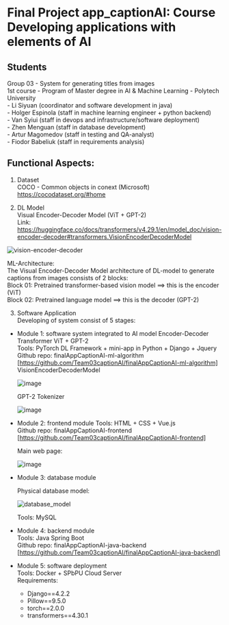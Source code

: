 # Final Project app_captionAI: Course Developing applications with elements of AI  

## Students
Group 03 - System for generating titles from images  
1st course - Program of Master degree in AI & Machine Learning - Polytech University    
     - Li Siyuan  (coordinator and software development in java)  
     - Holger Espinola  (staff in machine learning engineer + python backend)  
     - Van Syiui  (staff in devops and infrastructure/software deployment)       
     - Zhen Menguan  (staff in database development)  
     - Artur Magomedov  (staff in testing and QA-analyst)  
     - Fiodor Babeliuk  (staff in requirements analysis)  
     
## Functional Aspects:  

1) Dataset  
COCO - Common objects in conext (Microsoft)  
https://cocodataset.org/#home  

2) DL Model  
Visual Encoder-Decoder Model (ViT + GPT-2)  
Link: https://huggingface.co/docs/transformers/v4.29.1/en/model_doc/vision-encoder-decoder#transformers.VisionEncoderDecoderModel  

![vision-encoder-decoder](https://github.com/HoltechHard/app_captionAI/assets/35493202/73fe6cc2-2741-4b20-838d-ec5e05821338)

ML-Architecture:  
The Visual Encoder-Decoder Model architecture of DL-model to generate captions from images consists of 2 blocks:  
Block 01: Pretrained transformer-based vision model ==> this is the encoder (ViT)  
Block 02: Pretrained language model ==> this is the decoder (GPT-2)  

3) Software Application  
Developing of system consist of 5 stages:  
- Module 1: software system integrated to AI model Encoder-Decoder Transformer ViT + GPT-2  
  Tools: PyTorch DL Framework + mini-app in Python + Django + Jquery  
  Github repo: finalAppCaptionAI-ml-algorithm [https://github.com/Team03captionAI/finalAppCaptionAI-ml-algorithm]  
  VisionEncoderDecoderModel  
    
  ![image](https://github.com/Team03captionAI/Presentation/assets/35493202/553141d4-c7d8-40c9-8e6a-172b8d6cea7e)  
    
  GPT-2 Tokenizer    
    
  ![image](https://github.com/Team03captionAI/Presentation/assets/35493202/d73b7930-96e8-4503-b3f0-546bed5278f3)  

- Module 2: frontend module
  Tools: HTML + CSS + Vue.js  
  Github repo: finalAppCaptionAI-frontend [https://github.com/Team03captionAI/finalAppCaptionAI-frontend]   
  
  Main web page:  
    
  ![image](https://github.com/Team03captionAI/Presentation/assets/35493202/c08b2281-88c7-4d9b-818a-ebf6b82a2e6d)  
  
- Module 3: database module
   
  Physical database model:  
    
  ![database_model](https://github.com/Team03captionAI/Presentation/assets/35493202/3f48ef5d-228b-4c7d-bc37-85b8e3e99d10)
    
  Tools: MySQL  
  
- Module 4: backend module  
  Tools: Java Spring Boot  
  Github repo: finalAppCaptionAI-java-backend [https://github.com/Team03captionAI/finalAppCaptionAI-java-backend]  
  
- Module 5: software deployment  
  Tools: Docker + SPbPU Cloud Server   
  Requirements:  
  * Django==4.2.2  
  * Pillow==9.5.0  
  * torch==2.0.0  
  * transformers==4.30.1  

  
